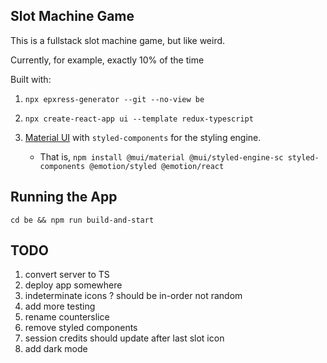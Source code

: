 ## Slot Machine Game

This is a fullstack slot machine game, but like weird.

Currently, for example, exactly 10% of the time

Built with:

1. `npx epxress-generator --git --no-view be`
2. `npx create-react-app ui --template redux-typescript`
3. [Material UI](https://mui.com/getting-started/installation/) with `styled-components` for the styling engine.

   - That is, `npm install @mui/material @mui/styled-engine-sc styled-components @emotion/styled @emotion/react`

## Running the App

`cd be && npm run build-and-start`

## TODO

1. convert server to TS
2. deploy app somewhere
3. indeterminate icons ? should be in-order not random
4. add more testing
5. rename counterslice
6. remove styled components
7. session credits should update after last slot icon
8. add dark mode
